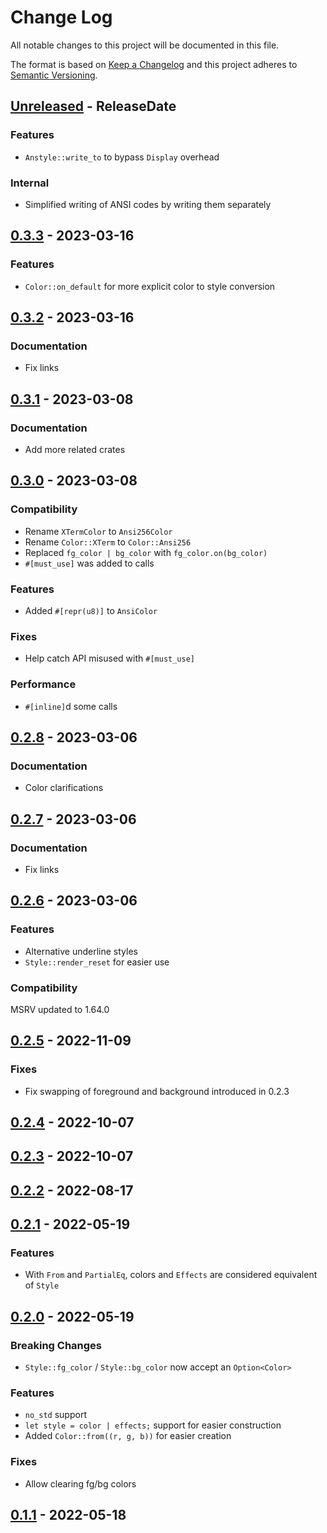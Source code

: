 # Change Log
All notable changes to this project will be documented in this file.

The format is based on [Keep a Changelog](http://keepachangelog.com/)
and this project adheres to [Semantic Versioning](http://semver.org/).

<!-- next-header -->
## [Unreleased] - ReleaseDate

### Features

- `Anstyle::write_to` to bypass `Display` overhead

### Internal

- Simplified writing of ANSI codes by writing them separately

## [0.3.3] - 2023-03-16

### Features

- `Color::on_default` for more explicit color to style conversion

## [0.3.2] - 2023-03-16

### Documentation

- Fix links

## [0.3.1] - 2023-03-08

### Documentation

- Add more related crates

## [0.3.0] - 2023-03-08

### Compatibility

- Rename `XTermColor` to `Ansi256Color`
- Rename `Color::XTerm` to `Color::Ansi256`
- Replaced `fg_color | bg_color` with `fg_color.on(bg_color)`
- `#[must_use]` was added to calls

### Features

- Added `#[repr(u8)]` to `AnsiColor`

### Fixes

- Help catch API misused with `#[must_use]`

### Performance

- `#[inline]`d some calls

## [0.2.8] - 2023-03-06

### Documentation

- Color clarifications

## [0.2.7] - 2023-03-06

### Documentation

- Fix links

## [0.2.6] - 2023-03-06

### Features

- Alternative underline styles
- `Style::render_reset` for easier use

### Compatibility

MSRV updated to 1.64.0

## [0.2.5] - 2022-11-09

### Fixes

- Fix swapping of foreground and background introduced in 0.2.3

## [0.2.4] - 2022-10-07

## [0.2.3] - 2022-10-07

## [0.2.2] - 2022-08-17

## [0.2.1] - 2022-05-19

### Features

- With `From` and `PartialEq`, colors and `Effects` are considered equivalent of `Style`

## [0.2.0] - 2022-05-19

### Breaking Changes

- `Style::fg_color` / `Style::bg_color` now accept an `Option<Color>`

### Features

- `no_std` support
- `let style = color | effects;` support for easier construction
- Added `Color::from((r, g, b))` for easier creation

### Fixes

- Allow clearing fg/bg colors

## [0.1.1] - 2022-05-18

<!-- next-url -->
[Unreleased]: https://github.com/rust-cli/anstyle/compare/v0.3.3...HEAD
[0.3.3]: https://github.com/rust-cli/anstyle/compare/v0.3.2...v0.3.3
[0.3.2]: https://github.com/rust-cli/anstyle/compare/v0.3.1...v0.3.2
[0.3.1]: https://github.com/rust-cli/anstyle/compare/v0.3.0...v0.3.1
[0.3.0]: https://github.com/rust-cli/anstyle/compare/v0.2.8...v0.3.0
[0.2.8]: https://github.com/rust-cli/anstyle/compare/v0.2.7...v0.2.8
[0.2.7]: https://github.com/rust-cli/anstyle/compare/v0.2.6...v0.2.7
[0.2.6]: https://github.com/rust-cli/anstyle/compare/v0.2.5...v0.2.6
[0.2.5]: https://github.com/rust-cli/anstyle/compare/v0.2.4...v0.2.5
[0.2.4]: https://github.com/rust-cli/anstyle/compare/v0.2.3...v0.2.4
[0.2.3]: https://github.com/rust-cli/anstyle/compare/v0.2.2...v0.2.3
[0.2.2]: https://github.com/rust-cli/anstyle/compare/v0.2.1...v0.2.2
[0.2.1]: https://github.com/rust-cli/anstyle/compare/v0.2.0...v0.2.1
[0.2.0]: https://github.com/rust-cli/anstyle/compare/v0.1.1...v0.2.0
[0.1.1]: https://github.com/rust-cli/anstyle/compare/6644c8911424a1451b483d39a3b415a41abfdf1b...v0.1.1
